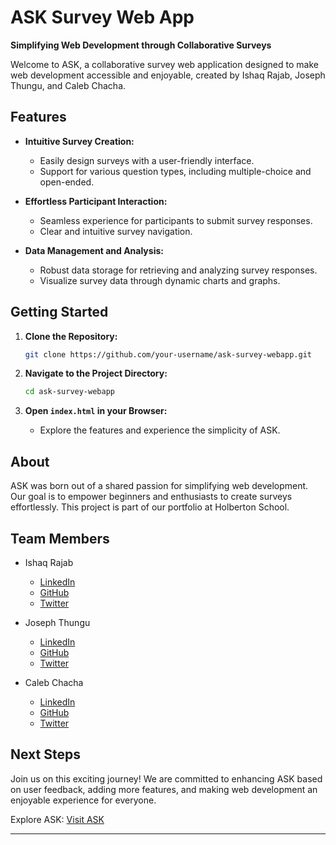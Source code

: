 # ASK Survey Web App

**Simplifying Web Development through Collaborative Surveys**

Welcome to ASK, a collaborative survey web application designed to make web development accessible and enjoyable, created by Ishaq Rajab, Joseph Thungu, and Caleb Chacha.

## Features

- **Intuitive Survey Creation:**
  - Easily design surveys with a user-friendly interface.
  - Support for various question types, including multiple-choice and open-ended.

- **Effortless Participant Interaction:**
  - Seamless experience for participants to submit survey responses.
  - Clear and intuitive survey navigation.

- **Data Management and Analysis:**
  - Robust data storage for retrieving and analyzing survey responses.
  - Visualize survey data through dynamic charts and graphs.

## Getting Started

1. **Clone the Repository:**
   ```bash
   git clone https://github.com/your-username/ask-survey-webapp.git
   ```

2. **Navigate to the Project Directory:**
   ```bash
   cd ask-survey-webapp
   ```

3. **Open `index.html` in your Browser:**
   - Explore the features and experience the simplicity of ASK.

## About

ASK was born out of a shared passion for simplifying web development. Our goal is to empower beginners and enthusiasts to create surveys effortlessly. This project is part of our portfolio at Holberton School.

## Team Members

- Ishaq Rajab
  - [LinkedIn](LinkedIn.com/in/ishaq-rajab)
  - [GitHub](github.com/Kidd0raj)
  - [Twitter](twitter.com/kiddo_rajy)

- Joseph Thungu
  - [LinkedIn](#)
  - [GitHub](#)
  - [Twitter](#)

- Caleb Chacha
  - [LinkedIn](#)
  - [GitHub](#)
  - [Twitter](#)

## Next Steps

Join us on this exciting journey! We are committed to enhancing ASK based on user feedback, adding more features, and making web development an enjoyable experience for everyone.

Explore ASK: [Visit ASK](#)

---
